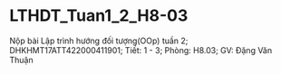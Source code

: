 # LTHDT_Tuan1_2_H8-03
Nộp bài Lập trình hướng đối tượng(OOp) tuần 2; 
DHKHMT17ATT422000411901; 
Tiết: 1 - 3; 
Phòng: H8.03; 
GV: Đặng Văn Thuận
